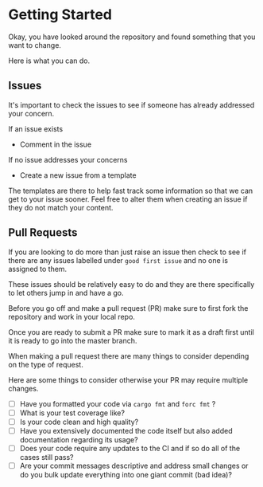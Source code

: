 # Getting Started

Okay, you have looked around the repository and found something that you want to change.

Here is what you can do.

## Issues

It's important to check the issues to see if someone has already addressed your concern.

If an issue exists
- Comment in the issue

If no issue addresses your concerns
- Create a new issue from a template

The templates are there to help fast track some information so that we can get to your issue sooner. Feel free to alter them when creating an issue if they do not match your content.

## Pull Requests

If you are looking to do more than just raise an issue then check to see if there are any issues labelled under `good first issue` and no one is assigned to them.

These issues should be relatively easy to do and they are there specifically to let others jump in and have a go.

Before you go off and make a pull request (PR) make sure to first fork the repository and work in your local repo. 

Once you are ready to submit a PR make sure to mark it as a draft first until it is ready to go into the master branch.

When making a pull request there are many things to consider depending on the type of request.

Here are some things to consider otherwise your PR may require multiple changes.

- [ ] Have you formatted your code via `cargo fmt` and `forc fmt` ?
- [ ] What is your test coverage like?
- [ ] Is your code clean and high quality?
- [ ] Have you extensively documented the code itself but also added documentation regarding its usage?
- [ ] Does your code require any updates to the CI and if so do all of the cases still pass?
- [ ] Are your commit messages descriptive and address small changes or do you bulk update everything into one giant commit (bad idea)?

